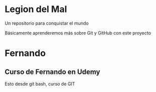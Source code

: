 # Legion del Mal
Un repositorio para conquistar el mundo

Básicamente aprenderemos más sobre Git y GitHub con este proyecto


# Fernando


## Curso de Fernando en Udemy

Esto desde git bash, curso de GIT